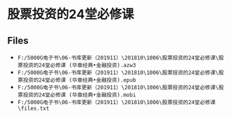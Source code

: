 # 股票投资的24堂必修课

## Files

- `F:/5000G电子书\06-书库更新（201911）\201810\1006\股票投资的24堂必修课\股票投资的24堂必修课 (华章经典•金融投资).azw3`
- `F:/5000G电子书\06-书库更新（201911）\201810\1006\股票投资的24堂必修课\股票投资的24堂必修课 (华章经典•金融投资).epub`
- `F:/5000G电子书\06-书库更新（201911）\201810\1006\股票投资的24堂必修课\股票投资的24堂必修课 (华章经典•金融投资).mobi`
- `F:/5000G电子书\06-书库更新（201911）\201810\1006\股票投资的24堂必修课\files.txt`
